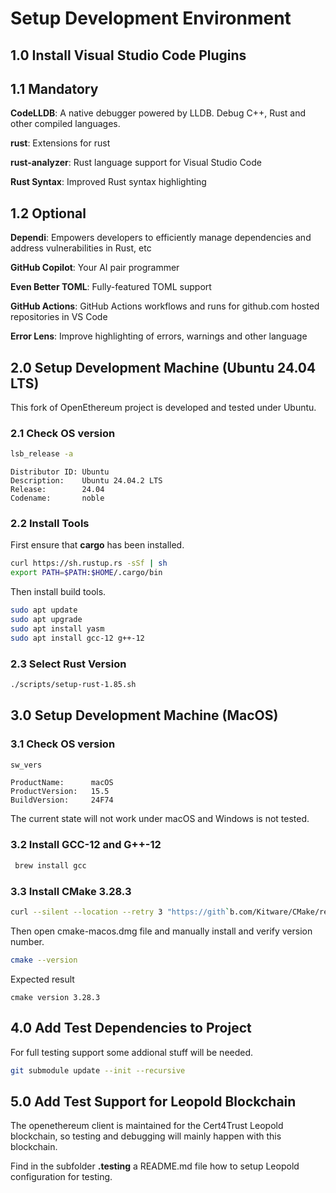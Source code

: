# Setup Development Environment

## 1.0 Install Visual Studio Code Plugins

## 1.1 Mandatory

**CodeLLDB**: A native debugger powered by LLDB. Debug C++, Rust and other compiled languages.

**rust**: Extensions for rust

**rust-analyzer**: Rust language support for Visual Studio Code

**Rust Syntax**: Improved Rust syntax highlighting

## 1.2 Optional

**Dependi**: Empowers developers to efficiently manage dependencies and address vulnerabilities in Rust, etc

**GitHub Copilot**: Your AI pair programmer

**Even Better TOML**: Fully-featured TOML support

**GitHub Actions**: GitHub Actions workflows and runs for github.com hosted repositories in VS Code

**Error Lens**: Improve highlighting of errors, warnings and other language

## 2.0 Setup Development Machine (Ubuntu 24.04 LTS)

This fork of OpenEthereum project is developed and tested under Ubuntu.

### 2.1 Check OS version

```bash
lsb_release -a
```

```result
Distributor ID: Ubuntu
Description:    Ubuntu 24.04.2 LTS
Release:        24.04
Codename:       noble
```

### 2.2 Install Tools

First ensure that **cargo** has been installed.

```bash
curl https://sh.rustup.rs -sSf | sh
export PATH=$PATH:$HOME/.cargo/bin
```

Then install build tools.

```bash
sudo apt update
sudo apt upgrade
sudo apt install yasm
sudo apt install gcc-12 g++-12
```

### 2.3 Select Rust Version

```bash
./scripts/setup-rust-1.85.sh
```

## 3.0 Setup Development Machine (MacOS)

### 3.1 Check OS version

```bash
sw_vers
```

```result
ProductName:      macOS
ProductVersion:   15.5
BuildVersion:     24F74
```

The current state will not work under macOS and Windows is not tested.

### 3.2 Install GCC-12 and G++-12

```bash
 brew install gcc
```

### 3.3 Install CMake 3.28.3

```bash
curl --silent --location --retry 3 "https://gith`b.com/Kitware/CMake/releases/download/v3.28.3/cmake-3.28.3-macos-universal.dmg" --output cmake-macos.dmg
```

Then open cmake-macos.dmg file and manually install and verify version number.

```bash
cmake --version
```

Expected result

```text
cmake version 3.28.3
```

## 4.0 Add Test Dependencies to Project

For full testing support some addional stuff will be needed.

```bash
git submodule update --init --recursive
```

## 5.0 Add Test Support for Leopold Blockchain

The openethereum client is maintained for the Cert4Trust Leopold blockchain, so testing and debugging will mainly happen with this blockchain.

Find in the subfolder **.testing** a README.md file how to setup Leopold configuration for testing.
